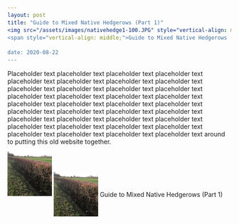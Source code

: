 ```yaml
---
layout: post
title: "Guide to Mixed Native Hedgerows (Part 1)"
<img src="/assets/images/nativehedge1-100.JPG" style="vertical-align: middle;" width="100px"/>
<span style="vertical-align: middle;">Guide to Mixed Native Hedgerows (Part 1)</span>

date: 2020-08-22
---
```


Placeholder text placeholder text placeholder text placeholder text placeholder text placeholder text placeholder text placeholder text placeholder text placeholder text placeholder text placeholder text placeholder text placeholder text placeholder text placeholder text placeholder text placeholder text placeholder text placeholder text placeholder text placeholder text placeholder text placeholder text placeholder text placeholder text placeholder text placeholder text placeholder text placeholder text placeholder text placeholder text placeholder text placeholder text placeholder text placeholder text around to putting this old website together. 

<img src="/assets/images/nativehedge1-100.JPG" alt="hi" class="inline"/>


<img src="/assets/images/nativehedge1-100.JPG" style="vertical-align: middle;" width="100px"/>
<span style="vertical-align: middle;">Guide to Mixed Native Hedgerows (Part 1)</span>
